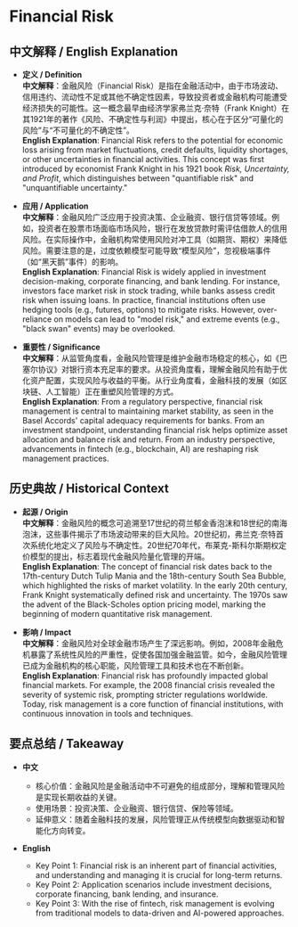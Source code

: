 # Financial Risk

## 中文解释 / English Explanation

* **定义 / Definition**  
  **中文解释**：金融风险（Financial Risk）是指在金融活动中，由于市场波动、信用违约、流动性不足或其他不确定性因素，导致投资者或金融机构可能遭受经济损失的可能性。这一概念最早由经济学家弗兰克·奈特（Frank Knight）在其1921年的著作《风险、不确定性与利润》中提出，核心在于区分“可量化的风险”与“不可量化的不确定性”。  
  **English Explanation**: Financial Risk refers to the potential for economic loss arising from market fluctuations, credit defaults, liquidity shortages, or other uncertainties in financial activities. This concept was first introduced by economist Frank Knight in his 1921 book *Risk, Uncertainty, and Profit*, which distinguishes between "quantifiable risk" and "unquantifiable uncertainty."

* **应用 / Application**  
  **中文解释**：金融风险广泛应用于投资决策、企业融资、银行信贷等领域。例如，投资者在股票市场面临市场风险，银行在发放贷款时需评估借款人的信用风险。在实际操作中，金融机构常使用风险对冲工具（如期货、期权）来降低风险。需要注意的是，过度依赖模型可能导致“模型风险”，忽视极端事件（如“黑天鹅”事件）的影响。  
  **English Explanation**: Financial Risk is widely applied in investment decision-making, corporate financing, and bank lending. For instance, investors face market risk in stock trading, while banks assess credit risk when issuing loans. In practice, financial institutions often use hedging tools (e.g., futures, options) to mitigate risks. However, over-reliance on models can lead to "model risk," and extreme events (e.g., "black swan" events) may be overlooked.

* **重要性 / Significance**  
  **中文解释**：从监管角度看，金融风险管理是维护金融市场稳定的核心，如《巴塞尔协议》对银行资本充足率的要求。从投资角度看，理解金融风险有助于优化资产配置，实现风险与收益的平衡。从行业角度看，金融科技的发展（如区块链、人工智能）正在重塑风险管理的方式。  
  **English Explanation**: From a regulatory perspective, financial risk management is central to maintaining market stability, as seen in the Basel Accords' capital adequacy requirements for banks. From an investment standpoint, understanding financial risk helps optimize asset allocation and balance risk and return. From an industry perspective, advancements in fintech (e.g., blockchain, AI) are reshaping risk management practices.

## 历史典故 / Historical Context

* **起源 / Origin**  
  **中文解释**：金融风险的概念可追溯至17世纪的荷兰郁金香泡沫和18世纪的南海泡沫，这些事件揭示了市场波动带来的巨大风险。20世纪初，弗兰克·奈特首次系统化地定义了风险与不确定性。20世纪70年代，布莱克-斯科尔斯期权定价模型的提出，标志着现代金融风险量化管理的开端。  
  **English Explanation**: The concept of financial risk dates back to the 17th-century Dutch Tulip Mania and the 18th-century South Sea Bubble, which highlighted the risks of market volatility. In the early 20th century, Frank Knight systematically defined risk and uncertainty. The 1970s saw the advent of the Black-Scholes option pricing model, marking the beginning of modern quantitative risk management.

* **影响 / Impact**  
  **中文解释**：金融风险对全球金融市场产生了深远影响。例如，2008年金融危机暴露了系统性风险的严重性，促使各国加强金融监管。如今，金融风险管理已成为金融机构的核心职能，风险管理工具和技术也在不断创新。  
  **English Explanation**: Financial risk has profoundly impacted global financial markets. For example, the 2008 financial crisis revealed the severity of systemic risk, prompting stricter regulations worldwide. Today, risk management is a core function of financial institutions, with continuous innovation in tools and techniques.

## 要点总结 / Takeaway

* **中文**  
  - 核心价值：金融风险是金融活动中不可避免的组成部分，理解和管理风险是实现长期收益的关键。  
  - 使用场景：投资决策、企业融资、银行信贷、保险等领域。  
  - 延伸意义：随着金融科技的发展，风险管理正从传统模型向数据驱动和智能化方向转变。

* **English**  
  - Key Point 1: Financial risk is an inherent part of financial activities, and understanding and managing it is crucial for long-term returns.  
  - Key Point 2: Application scenarios include investment decisions, corporate financing, bank lending, and insurance.  
  - Key Point 3: With the rise of fintech, risk management is evolving from traditional models to data-driven and AI-powered approaches.